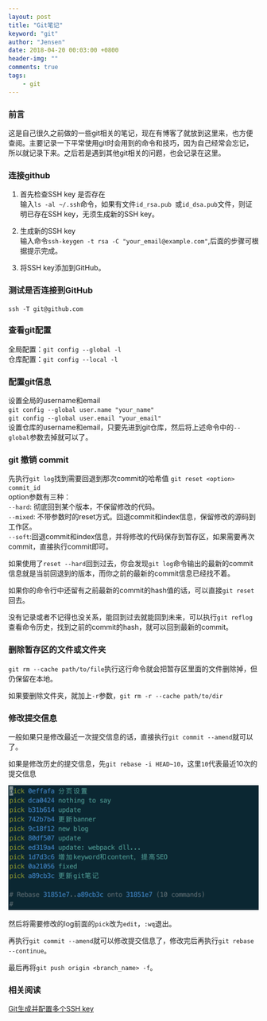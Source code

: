 ```yaml
---
layout: post
title: "Git笔记"
keyword: "git"
author: "Jensen"
date: 2018-04-20 00:03:00 +0800
header-img: ""
comments: true
tags:
    - git 
---
```


### 前言

这是自己很久之前做的一些git相关的笔记，现在有博客了就放到这里来，也方便查阅。主要记录一下平常使用git时会用到的命令和技巧，因为自己经常会忘记，所以就记录下来。之后若是遇到其他git相关的问题，也会记录在这里。

### 连接github 

1. 首先检查SSH key 是否存在  
  输入`ls -al ~/.ssh`命令，如果有文件`id_rsa.pub `或`id_dsa.pub`文件，则证明已存在SSH key，无须生成新的SSH key。
  
2. 生成新的SSH key  
  输入命令`ssh-keygen -t rsa -C "your_email@example.com"`,后面的步骤可根据提示完成。  
  
3. 将SSH key添加到GitHub。
    
### 测试是否连接到GitHub  

`ssh -T git@github.com`

### 查看git配置  

全局配置：`git config --global -l`  
仓库配置：`git config --local -l`

### 配置git信息 

设置全局的username和email  
`git config --global user.name "your_name"`  
`git config --global user.email "your_email"`  
设置仓库的username和email，只要先进到git仓库，然后将上述命令中的`--global`参数去掉就可以了。

### git 撤销 commit  

先执行`git log`找到需要回退到那次commit的哈希值
`git reset <option> commit_id`  
option参数有三种：  
`--hard`: 彻底回到某个版本，不保留修改的代码。  
`--mixed`: 不带参数时的reset方式。回退commit和index信息，保留修改的源码到工作区。  
`--soft`:回退commit和index信息，并将修改的代码保存到暂存区，如果需要再次commit，直接执行commit即可。

如果使用了`reset --hard`回到过去，你会发现`git log`命令输出的最新的commit信息就是当前回退到的版本，而你之前的最新的commit信息已经找不着。

如果你的命令行中还留有之前最新的commit的hash值的话，可以直接`git reset`回去。

没有记录或者不记得也没关系，能回到过去就能回到未来，可以执行`git reflog`查看命令历史，找到之前的commit的hash，就可以回到最新的commit。

### 删除暂存区的文件或文件夹

`git rm --cache path/to/file`执行这行命令就会把暂存区里面的文件删除掉，但仍保留在本地。

如果要删除文件夹，就加上`-r`参数，`git rm -r --cache path/to/dir`

### 修改提交信息

一般如果只是修改最近一次提交信息的话，直接执行`git commit --amend`就可以了。

如果是修改历史的提交信息，先`git rebase -i HEAD~10`，这里`10`代表最近10次的提交信息

![git rebase](/img/in-post/post-git/git-rebase.png)

然后将需要修改的log前面的`pick`改为`edit`，`:wq`退出。

再执行`git commit --amend`就可以修改提交信息了，修改完后再执行`git rebase --continue`。

最后再将`git push origin <branch_name> -f`。


### 相关阅读

[Git生成并配置多个SSH key](/2018/04/21/Git生成并配置多个SSH-key)

